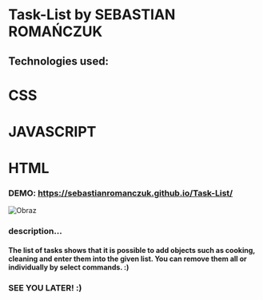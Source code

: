 # Task-List by SEBASTIAN ROMAŃCZUK

## Technologies used:

# CSS
# JAVASCRIPT
# HTML

### DEMO: https://sebastianromanczuk.github.io/Task-List/

![Obraz](https://i.postimg.cc/vZRbyGwW/Lista-zada.png)

### description...

#### The list of tasks shows that it is possible to add objects such as cooking, cleaning and enter them into the given list. You can remove them all or individually by select commands. :)

### SEE YOU LATER! :)

